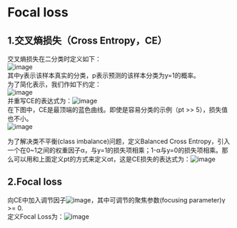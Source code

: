 # Focal loss  

## 1.交叉熵损失（Cross Entropy，CE）  
交叉熵损失在二分类时定义如下：  
![image](https://user-images.githubusercontent.com/74122331/132095695-5eea4159-e29e-4149-bb05-704709b1c45e.png)  
其中y表示该样本真实的分类，p表示预测的该样本分类为y=1的概率。  
为了简化表示，我们作如下约定：  
![image](https://user-images.githubusercontent.com/74122331/132095745-f1f49ce1-895e-48d4-b5cc-b08b56c56d3f.png)  
并重写CE的表达式为：![image](https://user-images.githubusercontent.com/74122331/132095770-342c0ebb-9576-4491-a6f8-c0ae582f86eb.png)  
在下图中，CE是最顶端的蓝色曲线。即使是容易分类的示例（pt >> 5），损失值也不小。  
![image](https://user-images.githubusercontent.com/74122331/132095808-860f975d-5563-4a6f-9693-76df1c6889cf.png)  

为了解决类不平衡(class imbalance)问题，定义Balanced Cross Entropy，引入一个在0~1之间的权重因子α，与y=1的损失项相乘；1-α与y=0的损失项相乘。那么可以用和上面定义pt的方式来定义αt，这是CE损失的表达式为：![image](https://user-images.githubusercontent.com/74122331/132096131-f4f51952-a1e1-4cfa-9264-f0bb696390bc.png)  

## 2.Focal loss  
向CE中加入调节因子![image](https://user-images.githubusercontent.com/74122331/132115362-c48b1c6d-c90f-4e5d-8beb-c0332ebe71c3.png)，其中可调节的聚焦参数(focusing parameter)γ >= 0.  
定义Focal Loss为：![image](https://user-images.githubusercontent.com/74122331/132115415-69795374-621e-4487-9083-fad736b02696.png)  
